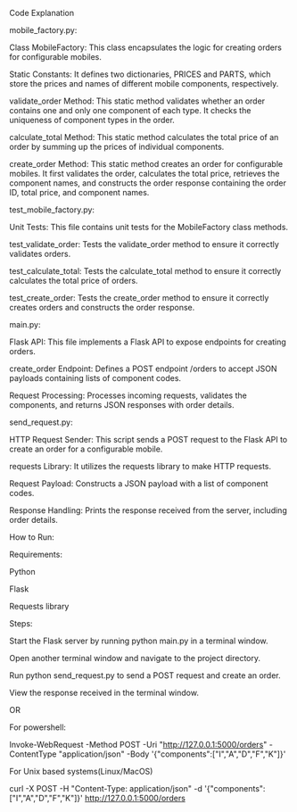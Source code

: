 Code Explanation

mobile_factory.py:

Class MobileFactory: This class encapsulates the logic for creating orders for configurable mobiles.

Static Constants: It defines two dictionaries, PRICES and PARTS, which store the prices and names of different mobile components, respectively.

validate_order Method: This static method validates whether an order contains one and only one component of each type. It checks the uniqueness of component types in the order.

calculate_total Method: This static method calculates the total price of an order by summing up the prices of individual components.

create_order Method: This static method creates an order for configurable mobiles. It first validates the order, calculates the total price, retrieves the component names, and constructs the order response containing the order ID, total price, and component names.


test_mobile_factory.py:

Unit Tests: This file contains unit tests for the MobileFactory class methods.

test_validate_order: Tests the validate_order method to ensure it correctly validates orders.

test_calculate_total: Tests the calculate_total method to ensure it correctly calculates the total price of orders.

test_create_order: Tests the create_order method to ensure it correctly creates orders and constructs the order response.


main.py:

Flask API: This file implements a Flask API to expose endpoints for creating orders.

create_order Endpoint: Defines a POST endpoint /orders to accept JSON payloads containing lists of component codes.

Request Processing: Processes incoming requests, validates the components, and returns JSON responses with order details.


send_request.py:

HTTP Request Sender: This script sends a POST request to the Flask API to create an order for a configurable mobile.

requests Library: It utilizes the requests library to make HTTP requests.

Request Payload: Constructs a JSON payload with a list of component codes.

Response Handling: Prints the response received from the server, including order details.


How to Run:

Requirements:

Python 

Flask

Requests library


Steps:

Start the Flask server by running python main.py in a terminal window.

Open another terminal window and navigate to the project directory.

Run python send_request.py to send a POST request and create an order.

View the response received in the terminal window.

OR 

For powershell:

Invoke-WebRequest -Method POST -Uri "http://127.0.0.1:5000/orders" -ContentType "application/json" -Body '{"components":["I","A","D","F","K"]}'

For Unix based systems(Linux/MacOS)

curl -X POST -H "Content-Type: application/json" -d '{"components":["I","A","D","F","K"]}' http://127.0.0.1:5000/orders

